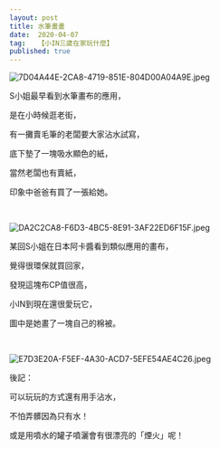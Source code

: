 ```yaml
---
layout: post
title: 水筆畫畫
date:  2020-04-07
tag:   【小IN三歲在家玩什麼】
published: true 
---
```

<p><img alt="7D04A44E-2CA8-4719-851E-804D00A04A9E.jpeg" src="https://pic.pimg.tw/smlife543/1586180029-1611667888_n.jpg" title="7D04A44E-2CA8-4719-851E-804D00A04A9E.jpeg"></p>

<p>S小姐最早看到水筆畫布的應用，</p>

<p>是在小時候逛老街，</p>

<p>有一攤賣毛筆的老闆要大家沾水試寫，</p>

<p>底下墊了一塊吸水顯色的紙，</p>

<p>當然老闆也有賣紙，</p>

<p>印象中爸爸有買了一張給她。</p>

<p>&nbsp;</p>

<p><img alt="DA2C2CA8-F6D3-4BC5-8E91-3AF22ED6F15F.jpeg" src="https://pic.pimg.tw/smlife543/1586180029-2529533545_n.jpg" title="DA2C2CA8-F6D3-4BC5-8E91-3AF22ED6F15F.jpeg"></p>

<p>某回S小姐在日本阿卡醬看到類似應用的畫布，</p>

<p>覺得很環保就買回家，</p>

<p>發現這塊布CP值很高，</p>

<p>小IN到現在還很愛玩它，</p>

<p>圖中是她畫了一塊自己的棉被。</p>

<p>&nbsp;</p>

<p><img alt="E7D3E20A-F5EF-4A30-ACD7-5EFE54AE4C26.jpeg" src="https://pic.pimg.tw/smlife543/1586180027-161355707_n.jpg" title="E7D3E20A-F5EF-4A30-ACD7-5EFE54AE4C26.jpeg"></p>

<p>後記：</p>

<p>可以玩玩的方式還有用手沾水，</p>

<p>不怕弄髒因為只有水！</p>

<p>或是用噴水的罐子噴灑會有很漂亮的「煙火」呢！</p>

